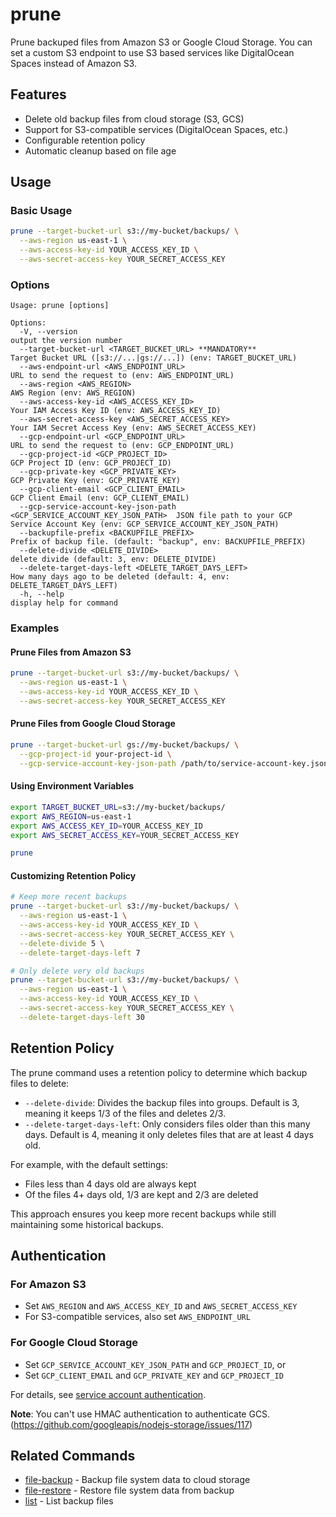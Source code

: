 # prune

Prune backuped files from Amazon S3 or Google Cloud Storage. You can set a custom S3 endpoint to use S3 based services like DigitalOcean Spaces instead of Amazon S3.

## Features

- Delete old backup files from cloud storage (S3, GCS)
- Support for S3-compatible services (DigitalOcean Spaces, etc.)
- Configurable retention policy
- Automatic cleanup based on file age

## Usage

### Basic Usage

```bash
prune --target-bucket-url s3://my-bucket/backups/ \
  --aws-region us-east-1 \
  --aws-access-key-id YOUR_ACCESS_KEY_ID \
  --aws-secret-access-key YOUR_SECRET_ACCESS_KEY
```

### Options

```
Usage: prune [options]

Options:
  -V, --version                                                            output the version number
  --target-bucket-url <TARGET_BUCKET_URL> **MANDATORY**                    Target Bucket URL ([s3://...|gs://...]) (env: TARGET_BUCKET_URL)
  --aws-endpoint-url <AWS_ENDPOINT_URL>                                    URL to send the request to (env: AWS_ENDPOINT_URL)
  --aws-region <AWS_REGION>                                                AWS Region (env: AWS_REGION)
  --aws-access-key-id <AWS_ACCESS_KEY_ID>                                  Your IAM Access Key ID (env: AWS_ACCESS_KEY_ID)
  --aws-secret-access-key <AWS_SECRET_ACCESS_KEY>                          Your IAM Secret Access Key (env: AWS_SECRET_ACCESS_KEY)
  --gcp-endpoint-url <GCP_ENDPOINT_URL>                                    URL to send the request to (env: GCP_ENDPOINT_URL)
  --gcp-project-id <GCP_PROJECT_ID>                                        GCP Project ID (env: GCP_PROJECT_ID)
  --gcp-private-key <GCP_PRIVATE_KEY>                                      GCP Private Key (env: GCP_PRIVATE_KEY)
  --gcp-client-email <GCP_CLIENT_EMAIL>                                    GCP Client Email (env: GCP_CLIENT_EMAIL)
  --gcp-service-account-key-json-path <GCP_SERVICE_ACCOUNT_KEY_JSON_PATH>  JSON file path to your GCP Service Account Key (env: GCP_SERVICE_ACCOUNT_KEY_JSON_PATH)
  --backupfile-prefix <BACKUPFILE_PREFIX>                                  Prefix of backup file. (default: "backup", env: BACKUPFILE_PREFIX)
  --delete-divide <DELETE_DIVIDE>                                          delete divide (default: 3, env: DELETE_DIVIDE)
  --delete-target-days-left <DELETE_TARGET_DAYS_LEFT>                      How many days ago to be deleted (default: 4, env: DELETE_TARGET_DAYS_LEFT)
  -h, --help                                                               display help for command
```

### Examples

#### Prune Files from Amazon S3

```bash
prune --target-bucket-url s3://my-bucket/backups/ \
  --aws-region us-east-1 \
  --aws-access-key-id YOUR_ACCESS_KEY_ID \
  --aws-secret-access-key YOUR_SECRET_ACCESS_KEY
```

#### Prune Files from Google Cloud Storage

```bash
prune --target-bucket-url gs://my-bucket/backups/ \
  --gcp-project-id your-project-id \
  --gcp-service-account-key-json-path /path/to/service-account-key.json
```

#### Using Environment Variables

```bash
export TARGET_BUCKET_URL=s3://my-bucket/backups/
export AWS_REGION=us-east-1
export AWS_ACCESS_KEY_ID=YOUR_ACCESS_KEY_ID
export AWS_SECRET_ACCESS_KEY=YOUR_SECRET_ACCESS_KEY

prune
```

#### Customizing Retention Policy

```bash
# Keep more recent backups
prune --target-bucket-url s3://my-bucket/backups/ \
  --aws-region us-east-1 \
  --aws-access-key-id YOUR_ACCESS_KEY_ID \
  --aws-secret-access-key YOUR_SECRET_ACCESS_KEY \
  --delete-divide 5 \
  --delete-target-days-left 7

# Only delete very old backups
prune --target-bucket-url s3://my-bucket/backups/ \
  --aws-region us-east-1 \
  --aws-access-key-id YOUR_ACCESS_KEY_ID \
  --aws-secret-access-key YOUR_SECRET_ACCESS_KEY \
  --delete-target-days-left 30
```

## Retention Policy

The prune command uses a retention policy to determine which backup files to delete:

- `--delete-divide`: Divides the backup files into groups. Default is 3, meaning it keeps 1/3 of the files and deletes 2/3.
- `--delete-target-days-left`: Only considers files older than this many days. Default is 4, meaning it only deletes files that are at least 4 days old.

For example, with the default settings:
- Files less than 4 days old are always kept
- Of the files 4+ days old, 1/3 are kept and 2/3 are deleted

This approach ensures you keep more recent backups while still maintaining some historical backups.

## Authentication

### For Amazon S3

- Set `AWS_REGION` and `AWS_ACCESS_KEY_ID` and `AWS_SECRET_ACCESS_KEY`
- For S3-compatible services, also set `AWS_ENDPOINT_URL`

### For Google Cloud Storage

- Set `GCP_SERVICE_ACCOUNT_KEY_JSON_PATH` and `GCP_PROJECT_ID`, or
- Set `GCP_CLIENT_EMAIL` and `GCP_PRIVATE_KEY` and `GCP_PROJECT_ID`

For details, see [service account authentication](https://cloud.google.com/docs/authentication/production).

**Note**: You can't use HMAC authentication to authenticate GCS. (https://github.com/googleapis/nodejs-storage/issues/117)

## Related Commands

- [file-backup](../file-backup/README.md) - Backup file system data to cloud storage
- [file-restore](../file-restore/README.md) - Restore file system data from backup
- [list](../list/README.md) - List backup files
